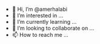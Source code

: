 - 👋 Hi, I’m @amerhalabi
- 👀 I’m interested in ...
- 🌱 I’m currently learning ...
- 💞️ I’m looking to collaborate on ...
- 📫 How to reach me ...

<!---
amerhalabi/amerhalabi is a ✨ special ✨ repository because its `README.md` (this file) appears on your GitHub profile.
You can click the Preview link to take a look at your changes.
--->
